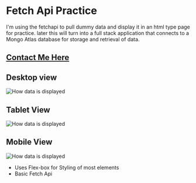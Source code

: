 # Fetch Api Practice
I'm using the fetchapi to pull dummy data and display it in an html type page for practice. later this will turn into a  full stack application that connects to a Mongo Atlas database for storage and retrieval of data. 

## [Contact Me Here](mailto:davidschwartz23@gmail.com)
## Desktop view
![How data is displayed](/Fetch-api-practice/images/Snag_31a218dd.png)

## Tablet View
![How data is displayed](/Fetch-api-practice/images/Snag_31a219d7.png)

## Mobile View
![How data is displayed](/Fetch-api-practice/images/Snag_31a21a35.png)

- Uses Flex-box for Styling of most elements
- Basic Fetch Api